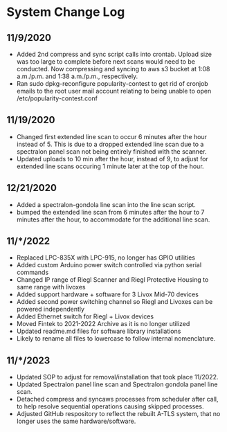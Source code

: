 # System Change Log

## 11/9/2020

- Added 2nd compress and sync script calls into crontab.  Upload size was too
  large to complete before next scans would need to be conducted.  Now compressing
  and syncing to aws s3 bucket at 1:08 a.m./p.m. and 1:38 a.m./p.m., respectively.
- Ran sudo dpkg-reconfigure popularity-contest to get rid of cronjob emails to
  the root user mail account relating to being unable to open /etc/popularity-contest.conf

## 11/19/2020

- Changed first extended line scan to occur 6 minutes after the hour instead of 5.
This is due to a dropped extended line scan due to a spectralon panel scan not being
entirely finished with the scanner.
- Updated uploads to 10 min after the hour, instead of 9, to adjust for extended line
scans occuring 1 minute later at the top of the hour.

## 12/21/2020

- Added a spectralon-gondola line scan into the line scan script.
- bumped the extended line scan from 6 minutes after the hour to 7 minutes after the hour, to accommodate for the additional line scan.

## 11/\*/2022

- Replaced LPC-835X with LPC-915, no longer has GPIO utilities
- Added custom Arduino power switch controlled via python serial commands
- Changed IP range of Riegl Scanner and Riegl Protective Housing to same range with livoxes
- Added support hardware + software for 3 Livox Mid-70 devices
- Added second power switching channel so Riegl and Livoxes can be powered independently
- Added Ethernet switch for Riegl + Livox devices
- Moved Fintek to 2021-2022 Archive as it is no longer utilized
- Updated readme.md files for software library installations
- Likely to rename all files to lowercase to follow internal nomenclature.

## 11/\*/2023

- Updated SOP to adjust for removal/installation that took place 11/2022.
- Updated Spectralon panel line scan and Spectralon gondola panel line scan.
- Detached compress and syncaws processes from scheduler after call, to help resolve sequential operations causing skipped processes.
- Adjusted GitHub respository to reflect the rebuilt A-TLS system, that no longer uses the same hardware/software.
